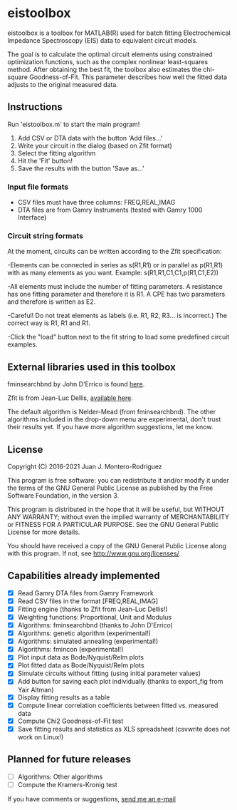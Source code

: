 # eistoolbox

eistoolbox is a toolbox for MATLAB(R) used for batch fitting Electrochemical Impedance Spectroscopy (EIS) data to equivalent circuit models.

The goal is to calculate the optimal circuit elements using constrained optimization functions, such as the complex nonlinear least-squares method. After obtaining the best fit, the toolbox also estimates the chi-square Goodness-of-Fit. This parameter describes how well the fitted data adjusts to the original measured data.

## Instructions

Run 'eistoolbox.m' to start the main program!

1. Add CSV or DTA data with the button 'Add files...'
2. Write your circuit in the dialog (based on Zfit format)
3. Select the fitting algorithm
4. Hit the 'Fit' button!
5. Save the results with the button 'Save as...'

### Input file formats

- CSV files must have three columns: FREQ,REAL,IMAG
- DTA files are from Gamry Instruments (tested with Gamry 1000 Interface)

### Circuit string formats

At the moment, circuits can be written according to the Zfit specification:

-Elements can be connected in series as s(R1,R1) or in parallel as p(R1,R1) with as many elements as you want. Example: s(R1,R1,C1,C1,p(R1,C1,E2))

-All elements must include the number of fitting parameters. A resistance has one fitting parameter and therefore it is R1. A CPE has two parameters and therefore is written as E2.

-Careful! Do not treat elements as labels (i.e. R1, R2, R3... is incorrect.) The correct way is R1, R1 and R1.

-Click the "load" button next to the fit string to load some predefined circuit examples.

## External libraries used in this toolbox

fminsearchbnd by John D'Errico is found [here](http://de.mathworks.com/matlabcentral/fileexchange/8277-fminsearchbnd--fminsearchcon).

Zfit is from Jean-Luc Dellis, [available here](https://www.mathworks.com/matlabcentral/fileexchange/19460-zfit).

The default algorithm is Nelder-Mead (from fminsearchbnd). The other algorithms included in the drop-down menu are experimental, don't trust their results yet. If you have more algorithm suggestions, let me know.

## License

Copyright (C) 2016-2021  Juan J. Montero-Rodriguez
 
This program is free software: you can redistribute it and/or modify it under the terms of the GNU General Public License as published by the Free Software Foundation, in the version 3.

This program is distributed in the hope that it will be useful, but WITHOUT ANY WARRANTY; without even the implied warranty of MERCHANTABILITY or FITNESS FOR A PARTICULAR PURPOSE.  See the GNU General Public License for more details.

You should have received a copy of the GNU General Public License along with this program.  If not, see <http://www.gnu.org/licenses/>.

## Capabilities already implemented

- [x] Read Gamry DTA files from Gamry Framework
- [x] Read CSV files in the format [FREQ,REAL,IMAG]
- [x] Fitting engine (thanks to Zfit from Jean-Luc Dellis!)
- [x] Weighting functions: Proportional, Unit and Modulus
- [x] Algorithms: fminsearchbnd (thanks to John D'Errico)
- [x] Algorithms: genetic algorithm (experimental!)
- [x] Algorithms: simulated annealing (experimental!)
- [x] Algorithms: fmincon (experimental!)
- [x] Plot input data as Bode/Nyquist/ReIm plots
- [x] Plot fitted data as Bode/Nyquist/ReIm plots
- [x] Simulate circuits without fitting (using initial parameter values)
- [x] Add button for saving each plot individually (thanks to export_fig from Yair Altman) 
- [x] Display fitting results as a table
- [x] Compute linear correlation coefficients between fitted vs. measured data
- [x] Compute Chi2 Goodness-of-Fit test
- [x] Save fitting results and statistics as XLS spreadsheet (csvwrite does not work on Linux!)

## Planned for future releases

- [ ] Algorithms: Other algorithms
- [ ] Compute the Kramers-Kronig test

If you have comments or suggestions, [send me an e-mail](mailto:jjmontero@itcr.ac.cr)
